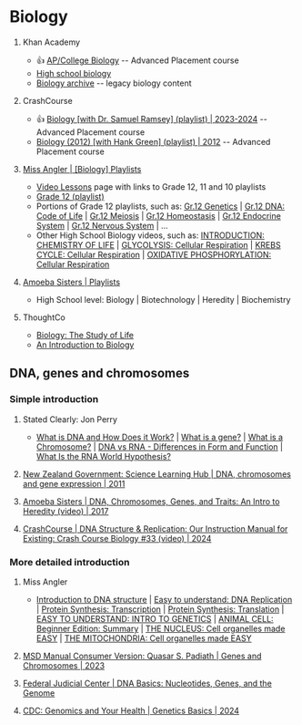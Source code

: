 # Biology

1. Khan Academy
   - :thumbsup: [AP/College Biology](https://www.khanacademy.org/science/ap-biology) -- Advanced Placement course
   - [High school biology](https://www.khanacademy.org/science/hs-bio)
   - [Biology archive](https://www.khanacademy.org/science/biology) -- legacy biology content

1. CrashCourse
   - :thumbsup: [Biology [with Dr. Samuel Ramsey] (playlist) | 2023-2024](https://www.youtube.com/playlist?list=PL8dPuuaLjXtPW_ofbxdHNciuLoTRLPMgB) -- Advanced Placement course
   - [Biology (2012) [with Hank Green] (playlist) | 2012](https://www.youtube.com/playlist?list=PL3EED4C1D684D3ADF) -- Advanced Placement course

1. [Miss Angler | [Biology] Playlists](https://www.youtube.com/@missangler/playlists)
   - [Video Lessons](https://www.missangler.co.za/video-lessons) page with links to Grade 12, 11 and 10 playlists
   - [Grade 12 (playlist)](https://www.youtube.com/playlist?list=PLmblW4mMXmlelIrIkPWiki-K8yMPK7Aig)
   - Portions of Grade 12 playlists, such as:
     [Gr.12 Genetics](https://www.youtube.com/playlist?list=PLmblW4mMXmldCiqaxLLjlXe3wvMAnlUh5) |
     [Gr.12 DNA: Code of Life](https://www.youtube.com/playlist?list=PLmblW4mMXmlfxOoH4eBVD-w5gQjk-U1xV) |
     [Gr.12 Meiosis](https://www.youtube.com/playlist?list=PLmblW4mMXmldlwxVMlHNY-n-7djXYySZt) |
     [Gr.12 Homeostasis](https://www.youtube.com/playlist?list=PLmblW4mMXmlfcTHyLRVGhtn3kHQfrJ_m8) |
     [Gr.12 Endocrine System](https://www.youtube.com/playlist?list=PLmblW4mMXmldPfqD1mg0g-qi4UJ6IFz3f) |
     [Gr.12 Nervous System](https://www.youtube.com/playlist?list=PLmblW4mMXmlduJHLZGKMfQMTx65_Q-mOT) | ...
   - Other High School Biology videos, such as:
     [INTRODUCTION: CHEMISTRY OF LIFE](https://www.youtube.com/watch?v=q4tMUtMRgwM) |
     [GLYCOLYSIS: Cellular Respiration](https://www.youtube.com/watch?v=f0Rn0k_ISis) |
     [KREBS CYCLE: Cellular Respiration](https://www.youtube.com/watch?v=C_oASWc1b9s) |
     [OXIDATIVE PHOSPHORYLATION: Cellular Respiration](https://www.youtube.com/watch?v=1vjecz3oqUY)

1. [Amoeba Sisters | Playlists](https://www.youtube.com/@AmoebaSisters/playlists)
   - High School level: Biology | Biotechnology | Heredity | Biochemistry

1. ThoughtCo
   - [Biology: The Study of Life](https://www.thoughtco.com/biology-meaning-373266)
   - [An Introduction to Biology](https://www.thoughtco.com/biology-basics-4133578)


## DNA, genes and chromosomes

### Simple introduction

1. Stated Clearly: Jon Perry
   - [What is DNA and How Does it Work?](https://www.youtube.com/watch?v=zwibgNGe4aY) |
     [What is a gene?](https://www.youtube.com/watch?v=5MQdXjRPHmQ) |
     [What is a Chromosome?](https://www.youtube.com/watch?v=IePMXxQ-KWY) |
     [DNA vs RNA - Differences in Form and Function](https://www.youtube.com/watch?v=FNynz6Q12Bw) |
     [What Is the RNA World Hypothesis?](https://www.youtube.com/watch?v=K1xnYFCZ9Yg)

1. [New Zealand Government: Science Learning Hub | DNA, chromosomes and gene expression | 2011](https://www.sciencelearn.org.nz/resources/206-dna-chromosomes-and-gene-expression)
1. [Amoeba Sisters | DNA, Chromosomes, Genes, and Traits: An Intro to Heredity (video) | 2017](https://www.youtube.com/watch?v=8m6hHRlKwxY&t=1m37s)
1. [CrashCourse | DNA Structure & Replication: Our Instruction Manual for Existing: Crash Course Biology #33 (video) | 2024](https://www.youtube.com/watch?v=4YNDB_zSzfE)


### More detailed introduction

1. Miss Angler
   - [Introduction to DNA structure](https://www.youtube.com/watch?v=4u8nC8BAq9s) |
     [Easy to understand: DNA Replication](https://www.youtube.com/watch?v=fnupT4KUt7g) |
     [Protein Synthesis: Transcription](https://www.youtube.com/watch?v=ej1CVV7_en4) |
     [Protein Synthesis: Translation](https://www.youtube.com/watch?v=pLSDaWU1s9I) |
     [EASY TO UNDERSTAND: INTRO TO GENETICS](https://www.youtube.com/watch?v=cc3-WB1_Ysk) |
     [ANIMAL CELL: Beginner Edition: Summary](https://www.youtube.com/watch?v=kM44ghjnc8s) |
     [THE NUCLEUS: Cell organelles made EASY](https://www.youtube.com/watch?v=If0aMcRQgWg) |
     [THE MITOCHONDRIA: Cell organelles made EASY](https://www.youtube.com/watch?v=reRd9GpxMkg)

1. [MSD Manual Consumer Version: Quasar S. Padiath | Genes and Chromosomes | 2023](https://www.msdmanuals.com/home/fundamentals/genetics/genes-and-chromosomes)
1. [Federal Judicial Center | DNA Basics: Nucleotides, Genes, and the Genome](https://www.fjc.gov/content/361230/DNA-basics-nucleotides-genes-genome)
1. [CDC: Genomics and Your Health | Genetics Basics | 2024](https://www.cdc.gov/genomics-and-health/about/index.html)

